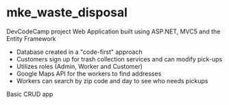 # mke_waste_disposal

DevCodeCamp project
Web Application built using ASP.NET, MVC5 and the Entity Framework
- Database created in a "code-first" approach
- Customers sign up for trash collection services and can modify pick-ups
- Utilizes roles (Admin, Worker and Customer)
- Google Maps API for the workers to find addresses
- Workers can search by zip code and day to see who needs pickups

Basic CRUD app
